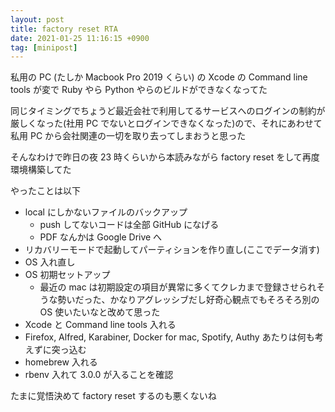 ```yaml
---
layout: post
title: factory reset RTA
date: 2021-01-25 11:16:15 +0900
tag: [minipost]
---
```


私用の PC (たしか Macbook Pro 2019 くらい) の Xcode の Command line tools が変で Ruby やら Python やらのビルドができなくなってた

同じタイミングでちょうど最近会社で利用してるサービスへのログインの制約が厳しくなった(社用 PC でないとログインできなくなった)ので、それにあわせて私用 PC から会社関連の一切を取り去ってしまおうと思った

そんなわけで昨日の夜 23 時くらいから本読みながら factory reset をして再度環境構築してた

やったことは以下

- local にしかないファイルのバックアップ
  - push してないコードは全部 GitHub になげる
  - PDF なんかは Google Drive へ
- リカバリーモードで起動してパーティションを作り直し(ここでデータ消す)
- OS 入れ直し
- OS 初期セットアップ
  - 最近の mac は初期設定の項目が異常に多くてクレカまで登録させられそうな勢いだった、かなりアグレッシブだし好奇心観点でもそろそろ別の OS 使いたいなと改めて思った
- Xcode と Command line tools 入れる
- Firefox, Alfred, Karabiner, Docker for mac, Spotify, Authy あたりは何も考えずに突っ込む
- homebrew 入れる
- rbenv 入れて 3.0.0 が入ることを確認

たまに覚悟決めて factory reset するのも悪くないね
